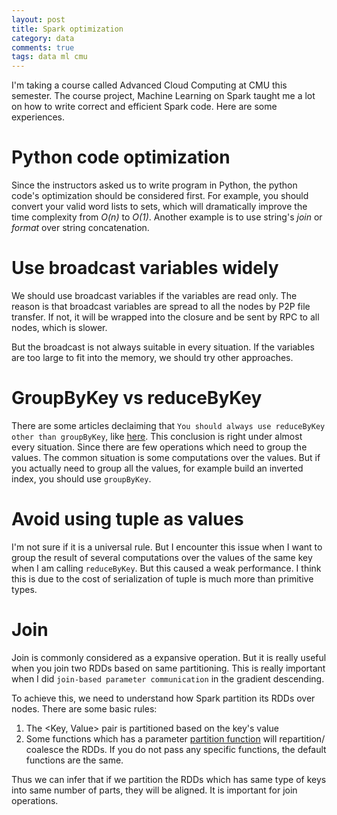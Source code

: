 ```yaml
---
layout: post
title: Spark optimization
category: data
comments: true
tags: data ml cmu
---
```

I'm taking a course called Advanced Cloud Computing at CMU this semester. The course project, Machine Learning on Spark taught me a lot on how to write correct and efficient Spark code. Here are some experiences.

# Python code optimization

Since the instructors asked us to write program in Python, the python code's optimization should be considered first. For example, you should convert your valid word lists to sets, which will dramatically improve the time complexity from *O(n)* to *O(1)*. Another example is to use string's *join* or *format* over string concatenation.


# Use broadcast variables widely

We should use broadcast variables if the variables are read only. The reason is that broadcast variables are spread to all the nodes by P2P file transfer. If not, it will be wrapped into the closure and be sent by RPC to all nodes, which is slower.

But the broadcast is not always suitable in every situation. If the variables are too large to fit into the memory, we should try other approaches.

# GroupByKey vs reduceByKey

There are some articles declaiming that `You should always use reduceByKey other than groupByKey`, like [here](https://github.com/vaquarkhan/vk-wiki-notes/wiki/reduceByKey--vs-groupBykey-vs-aggregateByKey-vs-combineByKey). This conclusion is right under almost every situation. Since there are few operations which need to group the values. The common situation is some computations over the values. But if you actually need to group all the values, for example build an inverted index, you should use `groupByKey`.

# Avoid using tuple as values

I'm not sure if it is a universal rule. But I encounter this issue when I want to group the result of several computations over the values of the same key when I am calling `reduceByKey`. But this caused a weak performance. I think this is due to the cost of serialization of tuple is much more than primitive types.

# Join

Join is commonly considered as a expansive operation. But it is really useful when you join two RDDs based on same partitioning. This is really important when I did `join-based parameter communication` in the gradient descending.

To achieve this, we need to understand how Spark partition its RDDs over nodes. There are some basic rules:

1. The <Key, Value> pair is partitioned based on the key's value
2. Some functions which has a parameter [partition function](http://spark.apache.org/docs/2.2.0/api/python/pyspark.html) will repartition/ coalesce the RDDs. If you do not pass any specific functions, the default functions are the same.

Thus we can infer that if we partition the RDDs which has same type of keys into same number of parts, they will be aligned. It is important for join operations.
